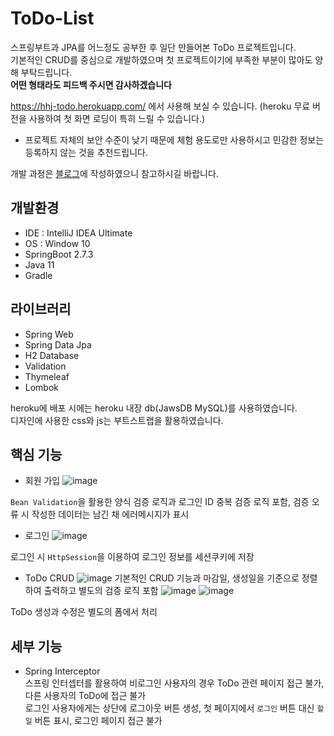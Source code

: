 # ToDo-List

스프링부트과 JPA를 어느정도 공부한 후 일단 만들어본 ToDo 프로젝트입니다.<br>
기본적인 CRUD를 중심으로 개발하였으며 첫 프로젝트이기에 부족한 부분이 많아도 양해 부탁드립니다.<br>
**어떤 형태라도 피드백 주시면 감사하겠습니다**

https://hhj-todo.herokuapp.com/ 에서 사용해 보실 수 있습니다. (heroku 무료 버전을 사용하여 첫 화면 로딩이 특히 느릴 수 있습니다.)<br>
* 프로젝트 자체의 보안 수준이 낮기 때문에 체험 용도로만 사용하시고 민감한 정보는 등록하지 않는 것을 추천드립니다.

개발 과정은 [블로그](https://velog.io/@gudwn357/series/example)에 작성하였으니 참고하시길 바랍니다.

## 개발환경
* IDE : IntelliJ IDEA Ultimate
* OS : Window 10
* SpringBoot 2.7.3
* Java 11
* Gradle

## 라이브러리
* Spring Web 
* Spring Data Jpa 
* H2 Database
* Validation 
* Thymeleaf
* Lombok

heroku에 배포 시에는 heroku 내장 db(JawsDB MySQL)를 사용하였습니다.<br>
디자인에 사용한 css와 js는 부트스트랩을 활용하였습니다.

## 핵심 기능
* 회원 가입
![image](https://user-images.githubusercontent.com/80512150/196022943-34815b35-b1d0-4e68-9506-12496dced63e.png)

`Bean Validation`을 활용한 양식 검증 로직과 로그인 ID 중복 검증 로직 포함, 검증 오류 시 작성한 데이터는 남긴 채 에러메시지가 표시<br>

* 로그인
![image](https://user-images.githubusercontent.com/80512150/196023148-963982e6-a55d-4e1f-a3dc-c205d84e966c.png)

로그인 시 `HttpSession`을 이용하여 로그인 정보를 세션쿠키에 저장<br>

* ToDo CRUD 
![image](https://user-images.githubusercontent.com/80512150/196023910-214c2f00-8c3c-40de-8da4-a0cd667dc1c0.png)
기본적인 CRUD 기능과 마감일, 생성일을 기준으로 정렬하여 출력하고 별도의 검증 로직 포함
![image](https://user-images.githubusercontent.com/80512150/196023952-36ae58fa-3f9b-493e-ba2c-cfea914afd1a.png)
![image](https://user-images.githubusercontent.com/80512150/196023966-c9c6dabe-fcbe-470d-970d-8e4f9b6f10dd.png)

ToDo 생성과 수정은 별도의 폼에서 처리<br>

## 세부 기능
* Spring Interceptor<br>
스프링 인터셉터를 활용하여 비로그인 사용자의 경우 ToDo 관련 페이지 접근 불가, 다른 사용자의 ToDo에 접근 불가<br>
로그인 사용자에게는 상단에 로그아웃 버튼 생성, 첫 페이지에서 `로그인` 버튼 대신 `할 일` 버튼 표시, 로그인 페이지 접근 불가
